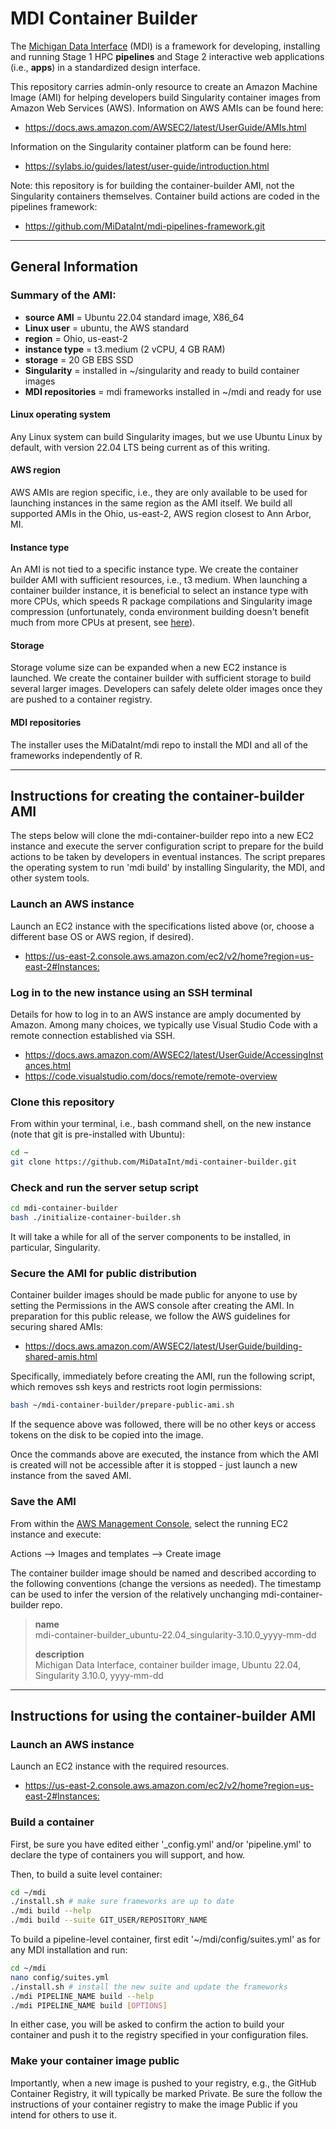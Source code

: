 # MDI Container Builder

The [Michigan Data Interface](https://midataint.github.io/) (MDI) 
is a framework for developing, installing and running 
Stage 1 HPC **pipelines** and Stage 2 interactive web applications 
(i.e., **apps**) in a standardized design interface.

This repository carries admin-only resource to create an Amazon Machine Image (AMI) for helping 
developers build Singularity container images from Amazon Web Services (AWS).
Information on AWS AMIs can be found here:  

- <https://docs.aws.amazon.com/AWSEC2/latest/UserGuide/AMIs.html>

Information on the Singularity container platform can be found here:

- <https://sylabs.io/guides/latest/user-guide/introduction.html>

Note: this repository is for building the container-builder AMI,
not the Singularity containers themselves. Container build actions 
are coded in the pipelines framework:

- <https://github.com/MiDataInt/mdi-pipelines-framework.git>

---
## General Information

### Summary of the AMI:

- **source AMI** = Ubuntu 22.04 standard image, X86_64
- **Linux user** = ubuntu, the AWS standard
- **region** = Ohio, us-east-2
- **instance type** = t3.medium (2 vCPU, 4 GB RAM)
- **storage** = 20 GB EBS SSD
- **Singularity** = installed in ~/singularity and ready to build container images
- **MDI repositories** = mdi frameworks installed in ~/mdi and ready for use

#### Linux operating system

Any Linux system can build Singularity images, but we use Ubuntu Linux
by default, with version 22.04 LTS being current as of this writing.

#### AWS region

AWS AMIs are region specific, i.e., they are only available to be used
for launching instances in the same region as the AMI itself. We build all 
supported AMIs in the Ohio, us-east-2, AWS region closest to Ann Arbor, MI.

#### Instance type

An AMI is not tied to a specific instance type. We create the 
container builder AMI with sufficient resources, i.e., t3 medium.
When launching a container builder instance, it is beneficial to 
select an instance type with more CPUs, which speeds R package
compilations and Singularity image compression (unfortunately, 
conda environment building doesn't benefit much from more CPUs at present, 
see [here](https://www.anaconda.com/blog/how-we-made-conda-faster-4-7)).

#### Storage

Storage volume size can be expanded when a new EC2 instance is launched.
We create the container builder with sufficient storage to build
several larger images. Developers can safely delete older images once 
they are pushed to a container registry.

#### MDI repositories

The installer uses the MiDataInt/mdi repo to install the MDI and all
of the frameworks independently of R.

---
## Instructions for creating the container-builder AMI

The steps below will clone the mdi-container-builder repo into a new EC2 
instance and execute the server configuration script to prepare for 
the build actions to be taken by developers in eventual instances.
The script prepares the operating system to run 'mdi build' by
installing Singularity, the MDI, and other system tools. 

### Launch an AWS instance

Launch an EC2 instance with the specifications listed above (or, choose
a different base OS or AWS region, if desired).

- <https://us-east-2.console.aws.amazon.com/ec2/v2/home?region=us-east-2#Instances:>

### Log in to the new instance using an SSH terminal

Details for how to log in to an AWS instance are amply documented by Amazon.
Among many choices, we typically use Visual Studio Code with a remote connection 
established via SSH.

- <https://docs.aws.amazon.com/AWSEC2/latest/UserGuide/AccessingInstances.html>
- <https://code.visualstudio.com/docs/remote/remote-overview>

### Clone this repository

From within your terminal, i.e., bash command shell, on the new instance 
(note that git is pre-installed with Ubuntu):

```bash
cd ~
git clone https://github.com/MiDataInt/mdi-container-builder.git
```

### Check and run the server setup script

```bash
cd mdi-container-builder
bash ./initialize-container-builder.sh
```

It will take a while for all of the server components 
to be installed, in particular, Singularity.

### Secure the AMI for public distribution

Container builder images should be made public for anyone to use by
setting the Permissions in the AWS console after creating the AMI. 
In preparation for this public release, we follow the AWS guidelines
for securing shared AMIs:

- <https://docs.aws.amazon.com/AWSEC2/latest/UserGuide/building-shared-amis.html>

Specifically, immediately before creating the AMI, run the following script, 
which removes ssh keys and restricts root login permissions:

```bash
bash ~/mdi-container-builder/prepare-public-ami.sh
```

If the sequence above was followed, there will be no other keys or access 
tokens on the disk to be copied into the image.

Once the commands above are executed, the 
instance from which the AMI is created will not be accessible
after it is stopped - just launch a new instance from the saved AMI.

### Save the AMI

From within the [AWS Management Console](https://aws.amazon.com/console/), 
select the running EC2 instance and execute:

Actions --> Images and templates --> Create image

The container builder image should be named and described according to the 
following conventions (change the versions as needed). The timestamp can be 
used to infer the version of the relatively unchanging mdi-container-builder repo.

>**name**  
>mdi-container-builder_ubuntu-22.04_singularity-3.10.0_yyyy-mm-dd
>
>**description**  
>Michigan Data Interface, container builder image, Ubuntu 22.04, Singularity 3.10.0, yyyy-mm-dd

---
## Instructions for using the container-builder AMI

### Launch an AWS instance

Launch an EC2 instance with the required resources.

- <https://us-east-2.console.aws.amazon.com/ec2/v2/home?region=us-east-2#Instances:>

### Build a container

First, be sure you have edited either '_config.yml' and/or 'pipeline.yml'
to declare the type of containers you will support, and how.

Then, to build a suite level container:

```bash
cd ~/mdi
./install.sh # make sure frameworks are up to date
./mdi build --help
./mdi build --suite GIT_USER/REPOSITORY_NAME
```

To build a pipeline-level container, first edit '~/mdi/config/suites.yml' as for
any MDI installation and run:

```bash
cd ~/mdi
nano config/suites.yml
./install.sh # install the new suite and update the frameworks
./mdi PIPELINE_NAME build --help
./mdi PIPELINE_NAME build [OPTIONS]
```

In either case, you will be asked to confirm the action to build your container 
and push it to the registry specified in your configuration files.

### Make your container image public

Importantly, when a new image is pushed to your registry, e.g.,
the GitHub Container Registry, it will typically be marked Private.
Be sure the follow the instructions of your container registry
to make the image Public if you intend for others to use it.

